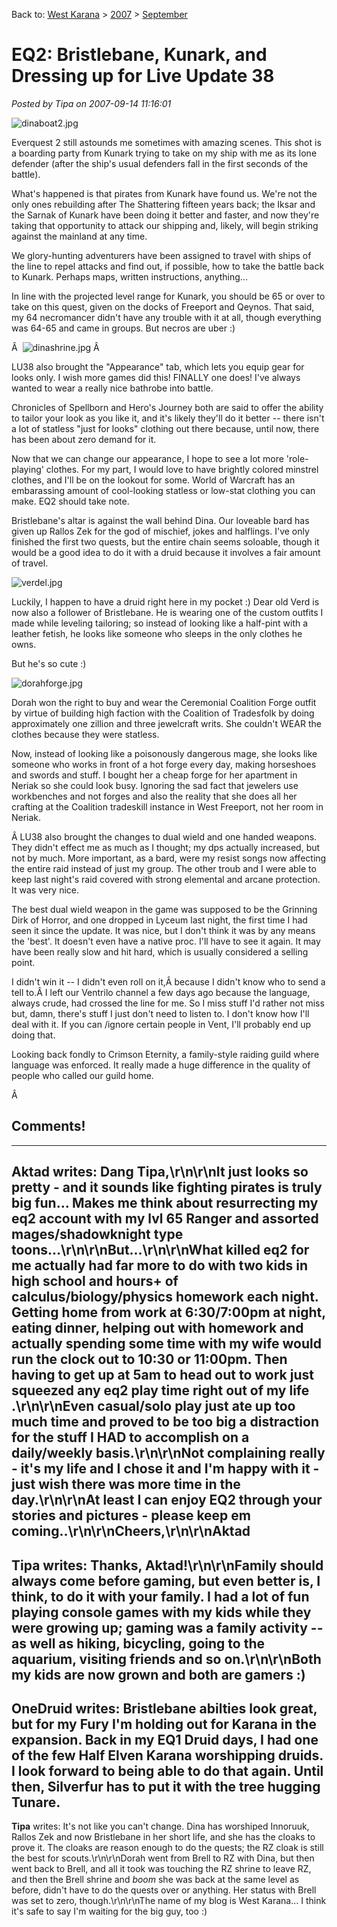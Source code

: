 Back to: [West Karana](/posts/westkarana.md) > [2007](/posts/2007/westkarana.md) > [September](./westkarana.md)
# EQ2: Bristlebane, Kunark, and Dressing up for Live Update 38

*Posted by Tipa on 2007-09-14 11:16:01*

![dinaboat2.jpg](../../../uploads/2007/09/dinaboat2.jpg)


Everquest 2 still astounds me sometimes with amazing scenes. This shot is a boarding party from Kunark trying to take on my ship with me as its lone defender (after the ship's usual defenders fall in the first seconds of the battle).

What's happened is that pirates from Kunark have found us. We're not the only ones rebuilding after The Shattering fifteen years back; the Iksar and the Sarnak of Kunark have been doing it better and faster, and now they're taking that opportunity to attack our shipping and, likely, will begin striking against the mainland at any time.

We glory-hunting adventurers have been assigned to travel with ships of the line to repel attacks and find out, if possible, how to take the battle back to Kunark. Perhaps maps, written instructions, anything...

In line with the projected level range for Kunark, you should be 65 or over to take on this quest, given on the docks of Freeport and Qeynos. That said, my 64 necromancer didn't have any trouble with it at all, though everything was 64-65 and came in groups. But necros are uber :)

Â 
![dinashrine.jpg](../../../uploads/2007/09/dinashrine.jpg)
Â 

LU38 also brought the "Appearance" tab, which lets you equip gear for looks only. I wish more games did this! FINALLY one does! I've always wanted to wear a really nice bathrobe into battle.

Chronicles of Spellborn and Hero's Journey both are said to offer the ability to tailor your look as you like it, and it's likely they'll do it better -- there isn't a lot of statless "just for looks" clothing out there because, until now, there has been about zero demand for it.

Now that we can change our appearance, I hope to see a lot more 'role-playing' clothes. For my part, I would love to have brightly colored minstrel clothes, and I'll be on the lookout for some. World of Warcraft has an embarassing amount of cool-looking statless or low-stat clothing you can make. EQ2 should take note.

Bristlebane's altar is against the wall behind Dina. Our loveable bard has given up Rallos Zek for the god of mischief, jokes and halflings. I've only finished the first two quests, but the entire chain seems soloable, though it would be a good idea to do it with a druid because it involves a fair amount of travel.

![verdel.jpg](../../../uploads/2007/09/verdel.jpg)

Luckily, I happen to have a druid right here in my pocket :) Dear old Verd is now also a follower of Bristlebane. He is wearing one of the custom outfits I made while leveling tailoring; so instead of looking like a half-pint with a leather fetish, he looks like someone who sleeps in the only clothes he owns.

But he's so cute :)

![dorahforge.jpg](../../../uploads/2007/09/dorahforge.jpg)

Dorah won the right to buy and wear the Ceremonial Coalition Forge outfit by virtue of building high faction with the Coalition of Tradesfolk by doing approximately one zillion and three jewelcraft writs. She couldn't WEAR the clothes because they were statless.

Now, instead of looking like a poisonously dangerous mage, she looks like someone who works in front of a hot forge every day, making horseshoes and swords and stuff. I bought her a cheap forge for her apartment in Neriak so she could look busy. Ignoring the sad fact that jewelers use workbenches and not forges and also the reality that she does all her crafting at the Coalition tradeskill instance in West Freeport, not her room in Neriak.

Â LU38 also brought the changes to dual wield and one handed weapons. They didn't effect me as much as I thought; my dps actually increased, but not by much. More important, as a bard, were my resist songs now affecting the entire raid instead of just my group. The other troub and I were able to keep last night's raid covered with strong elemental and arcane protection. It was very nice.

The best dual wield weapon in the game was supposed to be the Grinning Dirk of Horror, and one dropped in Lyceum last night, the first time I had seen it since the update. It was nice, but I don't think it was by any means the 'best'. It doesn't even have a native proc. I'll have to see it again. It may have been really slow and hit hard, which is usually considered a selling point.

I didn't win it -- I didn't even roll on it,Â because I didn't know who to send a tell to.Â I left our Ventrilo channel a few days ago because the language, always crude, had crossed the line for me. So I miss stuff I'd rather not miss but, damn, there's stuff I just don't need to listen to. I don't know how I'll deal with it. If you can /ignore certain people in Vent, I'll probably end up doing that.

Looking back fondly to Crimson Eternity, a family-style raiding guild where language was enforced. It really made a huge difference in the quality of people who called our guild home.

Â 
## Comments!
---
**Aktad** writes: Dang Tipa,\r\n\r\nIt just looks so pretty - and it sounds like fighting pirates is truly big fun... Makes me think about resurrecting my eq2 account with my lvl 65 Ranger and assorted mages/shadowknight type toons...\r\n\r\nBut...\r\n\r\nWhat killed eq2 for me actually had far more to do with two kids in high school and hours+ of calculus/biology/physics homework each night. Getting home from work at 6:30/7:00pm at night, eating dinner, helping out with homework and actually spending some time with my wife would run the clock out to 10:30 or 11:00pm. Then having to get up at 5am to head out to work just squeezed any eq2 play time right out of my life .\r\n\r\nEven casual/solo play just ate up too much time and proved to be too big a distraction for the stuff I HAD to accomplish on a daily/weekly basis.\r\n\r\nNot complaining really - it's my life and I chose it and I'm happy with it - just wish there was more time in the day.\r\n\r\nAt least I can enjoy EQ2 through your stories and pictures - please keep em coming..\r\n\r\nCheers,\r\n\r\nAktad
---
**Tipa** writes: Thanks, Aktad!\r\n\r\nFamily should always come before gaming, but even better is, I think, to do it with your family. I had a lot of fun playing console games with my kids while they were growing up; gaming was a family activity -- as well as hiking, bicycling, going to the aquarium, visiting friends and so on.\r\n\r\nBoth my kids are now grown and both are gamers :)
---
**OneDruid** writes: Bristlebane abilties look great, but for my Fury I'm holding out for Karana in the expansion. Back in my EQ1 Druid days, I had one of the few Half Elven Karana worshipping druids. I look forward to being able to do that again. Until then, Silverfur has to put it with the tree hugging Tunare.
---
**Tipa** writes: It's not like you can't change. Dina has worshiped Innoruuk, Rallos Zek and now Bristlebane in her short life, and she has the cloaks to prove it. The cloaks are reason enough to do the quests; the RZ cloak is still the best for scouts.\r\n\r\nDorah went from Brell to RZ with Dina, but then went back to Brell, and all it took was touching the RZ shrine to leave RZ, and then the Brell shrine and *boom* she was back at the same level as before, didn't have to do the quests over or anything. Her status with Brell was set to zero, though.\r\n\r\nThe name of my blog is West Karana... I think it's safe to say I'm waiting for the big guy, too :)
